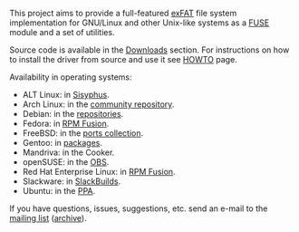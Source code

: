 This project aims to provide a full-featured [exFAT](http://en.wikipedia.org/wiki/ExFAT) file system implementation for GNU/Linux and other Unix-like systems as a [FUSE](http://en.wikipedia.org/wiki/Filesystem_in_Userspace) module and a set of utilities.

Source code is available in the [Downloads](https://code.google.com/p/exfat/wiki/Downloads?tm=2) section. For instructions on how to install the driver from source and use it see [HOWTO](HOWTO.md) page.

Availability in operating systems:
  * ALT Linux: in [Sisyphus](http://sisyphus.ru/ru/srpm/fuse-exfat).
  * Arch Linux: in the [community repository](http://www.archlinux.org/packages/?q=exfat).
  * Debian: in the [repositories](http://packages.debian.org/search?suite=default&section=all&arch=any&searchon=names&keywords=exfat-fuse).
  * Fedora: in [RPM Fusion](http://rpmfusion.org/).
  * FreeBSD: in the [ports collection](http://svnweb.freebsd.org/ports/head/sysutils/fusefs-exfat/).
  * Gentoo: in [packages](http://packages.gentoo.org/package/sys-fs/fuse-exfat).
  * Mandriva: in the Cooker.
  * openSUSE: in the [OBS](http://software.opensuse.org/package/fuse-exfat).
  * Red Hat Enterprise Linux: in [RPM Fusion](http://rpmfusion.org/).
  * Slackware: in [SlackBuilds](http://slackbuilds.org/result/?search=fuse-exfat&sv=).
  * Ubuntu: in the [PPA](https://launchpad.net/~relan/+archive/exfat).

If you have questions, issues, suggestions, etc. send an e-mail to the  [mailing list](mailto:exfat@googlegroups.com) ([archive](http://groups.google.com/group/exfat)).